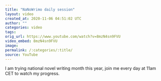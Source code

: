 ```yaml
---
title: "NaNoWrimo daily session"
layout: video
created_at: 2020-11-06 04:51:02 UTC
author: ""
categories: video
tags: 
orig_url: https://www.youtube.com/watch?v=8mzN4sn9FVU
video_embed: 8mzN4sn9FVU
image:
permalink: /:categories/:title/
source: YouTube
---
```

I am trying national novel writing month this year, join me every day at 11am CET to watch my progress.